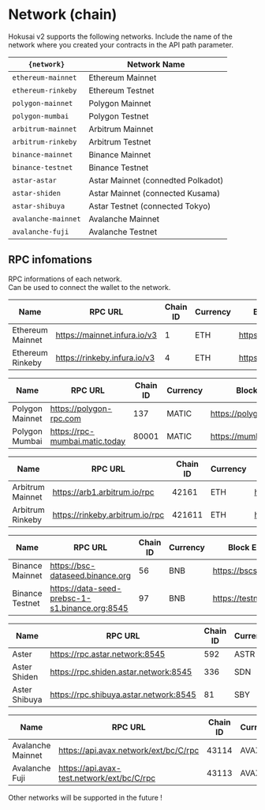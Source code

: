 # Network (chain)

Hokusai v2 supports the following networks.
Include the name of the network where you created your contracts in the API path parameter.

| `{network}`         | Network Name                       |
|---------------------|------------------------------------|
| `ethereum-mainnet`  | Ethereum Mainnet                   |
| `ethereum-rinkeby`  | Ethereum Testnet                   |
| `polygon-mainnet`   | Polygon Mainnet                    |
| `polygon-mumbai`    | Polygon Testnet                    |
| `arbitrum-mainnet`  | Arbitrum Mainnet                   |
| `arbitrum-rinkeby`  | Arbitrum Testnet                   |
| `binance-mainnet`   | Binance Mainnet                    |
| `binance-testnet`   | Binance Testnet                    |
| `astar-astar`       | Astar Mainnet (connedted Polkadot) |
| `astar-shiden`      | Astar Mainnet (connected Kusama)   |
| `astar-shibuya`     | Astar Testnet (connected Tokyo)    |
| `avalanche-mainnet` | Avalanche Mainnet                  |
| `avalanche-fuji`    | Avalanche Testnet                  |


## RPC infomations

RPC informations of each network.  
Can be used to connect the wallet to the network.

<!--
type: tab
title: Ethereum
-->

| Name             | RPC URL                      | Chain ID | Currency | Block Explorer URL           |
|------------------|------------------------------|----------|----------|------------------------------|
| Ethereum Mainnet | https://mainnet.infura.io/v3 | 1        | ETH      | https://etherscan.io	       |
| Ethereum Rinkeby | https://rinkeby.infura.io/v3 | 4        | ETH      | https://rinkeby.etherscan.io |

<!--
type: tab
title: Polygon
-->

| Name            | RPC URL                        | Chain ID | Currency | Block Explorer URL             |
|-----------------|--------------------------------|----------|----------|--------------------------------|
| Polygon Mainnet | https://polygon-rpc.com	       | 137      | MATIC    | https://polygonscan.com        |
| Polygon Mumbai  | https://rpc-mumbai.matic.today | 80001    | MATIC    | https://mumbai.polygonscan.com |

<!--
type: tab
title: Arbitrum
-->

| Name             | RPC URL                         | Chain ID | Currency | Block Explorer URL          |
|------------------|---------------------------------|----------|----------|-----------------------------|
| Arbitrum Mainnet | https://arb1.arbitrum.io/rpc	   | 42161    | ETH      | https://arbiscan.io         |
| Arbitrum Rinkeby | https://rinkeby.arbitrum.io/rpc | 421611   | ETH      | https://testnet.arbiscan.io |

<!--
type: tab
title: Binance
-->

| Name            | RPC URL                                        | Chain ID | Currency | Block Explorer URL          |
|-----------------|------------------------------------------------|----------|----------|-----------------------------|
| Binance Mainnet | https://bsc-dataseed.binance.org               | 56       | BNB      | https://bscscan.com         |
| Binance Testnet | https://data-seed-prebsc-1-s1.binance.org:8545 | 97       | BNB      | https://testnet.bscscan.com |

<!--
type: tab
title: Aster
-->

| Name            | RPC URL                                | Chain ID | Currency | Block Explorer URL         |
|-----------------|----------------------------------------|----------|----------|----------------------------|
| Aster           | https://rpc.astar.network:8545         | 592      | ASTR     | https://astar.subscan.io   |
| Aster Shiden    | https://rpc.shiden.astar.network:8545  | 336      | SDN      | https://shiden.subscan.io  |
| Aster Shibuya   | https://rpc.shibuya.astar.network:8545 | 81       | SBY      | https://shibuya.subscan.io |

<!--
type: tab
title: Avalanche
-->

| Name              | RPC URL                                    | Chain ID | Currency | Block Explorer URL          |
|-------------------|--------------------------------------------|----------|----------|-----------------------------|
| Avalanche Mainnet | https://api.avax.network/ext/bc/C/rpc	     | 43114    | AVAX     | https://snowtrace.io        |
| Avalanche Fuji    | https://api.avax-test.network/ext/bc/C/rpc | 43113    | AVAX     | https://testnet.explorer.avax.network |

<!-- type: tab-end -->

Other networks will be supported in the future !
